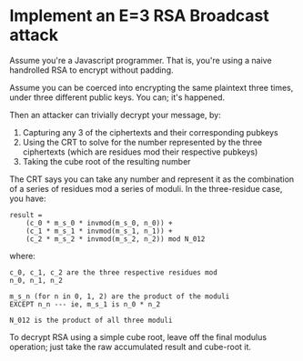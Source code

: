 # Implement an E=3 RSA Broadcast attack

Assume you're a Javascript programmer. That is, you're using a naive handrolled RSA to encrypt without padding.

Assume you can be coerced into encrypting the same plaintext three times, under three different public keys. You can;
it's happened.

Then an attacker can trivially decrypt your message, by:

1. Capturing any 3 of the ciphertexts and their corresponding pubkeys
2. Using the CRT to solve for the number represented by the three ciphertexts (which are residues mod their respective
   pubkeys)
3. Taking the cube root of the resulting number

The CRT says you can take any number and represent it as the combination of a series of residues mod a series of moduli.
In the three-residue case, you have:

```text
result =
    (c_0 * m_s_0 * invmod(m_s_0, n_0)) +
    (c_1 * m_s_1 * invmod(m_s_1, n_1)) +
    (c_2 * m_s_2 * invmod(m_s_2, n_2)) mod N_012
```

where:

```text
c_0, c_1, c_2 are the three respective residues mod
n_0, n_1, n_2

m_s_n (for n in 0, 1, 2) are the product of the moduli
EXCEPT n_n --- ie, m_s_1 is n_0 * n_2

N_012 is the product of all three moduli
```

To decrypt RSA using a simple cube root, leave off the final modulus operation; just take the raw accumulated result and
cube-root it.

